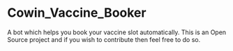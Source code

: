 # Cowin_Vaccine_Booker
A bot which helps you book your vaccine slot automatically.
This is an Open Source project and if you wish to contribute then feel free to do so.
